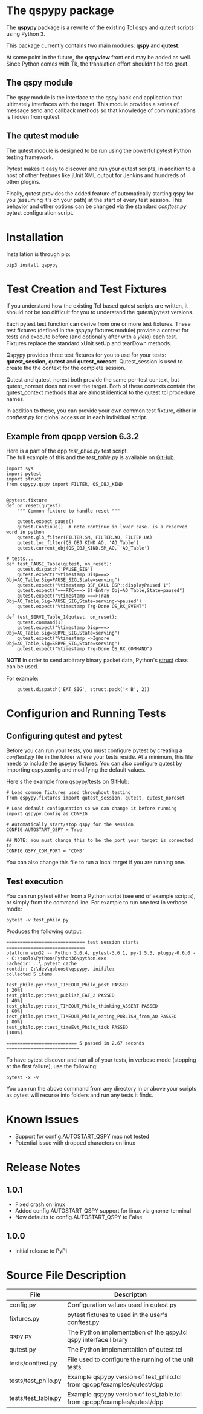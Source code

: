 
# The qspypy package 
The **qspypy** package is a rewrite of the existing Tcl qspy and qutest scripts 
using Python 3.  

This package currently contains two main modules: **qspy** and **qutest**.  

At some point in the future, the **qspyview** front end may be added as well.  
Since Python comes with Tk, the translation effort shouldn't be too great.

## The qspy module
The qspy module is the interface to the qspy back end application that ultimately 
interfaces with the target.  This module provides a series of message send and 
callback methods so that knowledge of communications is hidden from qutest.  

## The qutest module
The qutest module is designed to be run using the powerful
[pytest](https://pytest.org/) Python testing framework.  

Pytest makes it easy to discover and run your qutest scripts, 
in addition to a host of other features like jUnit XML output for Jenkins 
and hundreds of other plugins.

Finally, qutest provides the added feature of automatically starting qspy 
for you (assuming it's on your path) at the start of every test session.  This 
behavior and other options can be changed via the standard _conftest.py_ pytest
configuration script.

# Installation
Installation is through pip:

```pip3 install qspypy```

# Test Creation and Test Fixtures
If you understand how the existing Tcl based qutest scripts are written,
it should not be too difficult for you to understand the qutest/pytest versions.

Each pytest test function can derive from one or more test fixtures.  These
test fixtures (defined in the qspypy.fixtures module) provide a context for  
tests and execute before (and optionally after with a _yield_) each test.  
Fixtures replace the standard xUnit setUp and tearDown methods.


Qspypy provides three test fixtures for you to use for your tests: 
**qutest_session**, **qutest** and **qutest_noreset**.  Qutest_session is used
to create the the context for the complete session.

Qutest and qutest_norest both provide the same per-test context,
but qutest_noreset does not reset the target.  Both of these contexts contain
the qutest_context methods that are almost identical to the qutest.tcl procedure
names.

In addition to these, you can provide your own common test fixture, either in
_conftest.py_ for global access or in each individual script.

## Example from qpcpp version 6.3.2
Here is a part of the dpp _test_philo.py_ test script.  
The full example of this and the _test_table.py_ is available on
[GitHub](https://github.com/LotusEngineering/qpboost/tree/master/qspypy/tests).

```
import sys
import pytest
import struct
from qspypy.qspy import FILTER, QS_OBJ_KIND


@pytest.fixture
def on_reset(qutest):
    """ Common fixture to handle reset """

    qutest.expect_pause()
    qutest.Continue()  # note continue in lower case. is a reserved word in python
    qutest.glb_filter(FILTER.SM, FILTER.AO, FILTER.UA)
    qutest.loc_filter(QS_OBJ_KIND.AO, 'AO_Table')
    qutest.current_obj(QS_OBJ_KIND.SM_AO, 'AO_Table')

# tests...
def test_PAUSE_Table(qutest, on_reset):
    qutest.dispatch('PAUSE_SIG')
    qutest.expect("%timestamp Disp===> Obj=AO_Table,Sig=PAUSE_SIG,State=serving")
    qutest.expect("%timestamp BSP_CALL BSP::displayPaused 1")
    qutest.expect("===RTC===> St-Entry Obj=AO_Table,State=paused")
    qutest.expect("%timestamp ===>Tran Obj=AO_Table,Sig=PAUSE_SIG,State=serving->paused")
    qutest.expect("%timestamp Trg-Done QS_RX_EVENT")

def test_SERVE_Table_1(qutest, on_reset):
    qutest.command(1)
    qutest.expect("%timestamp Disp===> Obj=AO_Table,Sig=SERVE_SIG,State=serving")
    qutest.expect("%timestamp =>Ignore Obj=AO_Table,Sig=SERVE_SIG,State=serving")
    qutest.expect("%timestamp Trg-Done QS_RX_COMMAND")

```

**NOTE** In order to send arbitrary binary packet data, Python's 
[struct](https://docs.python.org/3/library/struct.html) class can be used.  

For example:
```
    qutest.dispatch('EAT_SIG', struct.pack('< B', 2))
```

# Configurion and Running Tests

## Configuring qutest and pytest
Before you can run your tests, you must configure pytest by creating a 
_conftest.py_ file in the folder where your tests reside.  At a minimum, this 
file needs to include the qspypy fixtures.  You can also configure qutest
by importing qspy.config and modifying the default values.

Here's the example from qspypy/tests on GitHub:
```
# Load common fixtures used throughout testing
from qspypy.fixtures import qutest_session, qutest, qutest_noreset

# Load default configuration so we can change it before running
import qspypy.config as CONFIG

# Automatically start/stop qspy for the session
CONFIG.AUTOSTART_QSPY = True

## NOTE: You must change this to be the port your target is connected to
CONFIG.QSPY_COM_PORT = 'COM3'
```
You can also change this file to run a local target if you are running one.

## Test execution
You can run pytest either from a Python script (see end of example scripts), or 
simply from the command line.  For example to run one test in verbose mode:
```
pytest -v test_philo.py
```


Produces the following output:
```
============================= test session starts =============================
platform win32 -- Python 3.6.4, pytest-3.6.1, py-1.5.3, pluggy-0.6.0 -- C:\tools\Python\Python36\python.exe
cachedir: ..\.pytest_cache
rootdir: C:\dev\qpboost\qspypy, inifile:
collected 5 items

test_philo.py::test_TIMEOUT_Philo_post PASSED                            [ 20%]
test_philo.py::test_publish_EAT_2 PASSED                                 [ 40%]
test_philo.py::test_TIMEOUT_Philo_thinking_ASSERT PASSED                 [ 60%]
test_philo.py::test_TIMEOUT_Philo_eating_PUBLISH_from_AO PASSED          [ 80%]
test_philo.py::test_timeEvt_Philo_tick PASSED                            [100%]

========================== 5 passed in 2.67 seconds ===========================
```


To have pytest discover and run all of your tests, in verbose mode 
(stopping at the first failure), use the following:
```
pytest -x -v
```


You can run the above command from any directory in or above your scripts 
as pytest will recurse into folders and run any tests it finds.

# Known Issues
- Support for config.AUTOSTART_QSPY mac not tested
- Potential issue with dropped characters on linux

# Release Notes
## 1.0.1
- Fixed crash on linux
- Added config.AUTOSTART_QSPY support for linux via gnome-terminal
- Now defaults to config.AUTOSTART_QSPY to False 

## 1.0.0
- Initial release to PyPi

# Source File Description
File | Descripton
---- | ----------
config.py | Configuration values used in qutest.py  
fixtures.py | pytest fixtures to used in the user's conftest.py
qspy.py | The Python implementation of the qspy.tcl qspy interface library
qutest.py | The Python implementaition of qutest.tcl
tests/conftest.py | File used to configure the running of the unit tests.
tests/test_philo.py | Example qspypy version of test_philo.tcl from qpcpp/examples/qutest/dpp
tests/test_table.py | Example qspypy version of test_table.tcl from qpcpp/examples/qutest/dpp
